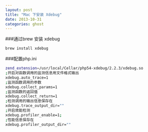 ```yaml
---
layout: post
title: "Mac 下安装 Xdebug"
date: 2013-10-31
categories: ghost
---
```


###通过brew 安装 xdebug

```bash
brew install xdebug
```

###配置php.ini

```bash
zend_extension=/usr/local/Cellar/php54-xdebug/2.2.3/xdebug.so
;开启对函数调用的监测信息用文件格式输出
xdebug.auto_trace=1
;监测函数调用的参数
xdebug.collect_params=1
;监测函数的返回值
xdebug.collect_return=1
;检测调用的输出信息保存在
xdebug.trace_output_dir=""
;开启效能检测
xdebug.profiler_enable=1;
;性能信息保存在
xdebug.profiler_output_dir=""
```

